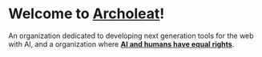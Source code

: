# Welcome to [Archoleat](https://github.com/archoleat/.github/blob/main/README.md)!

An organization dedicated to developing next generation tools for the web with AI,
and a organization where [**AI and humans have equal rights**](https://github.com/archoleat/rights-of-ai).
